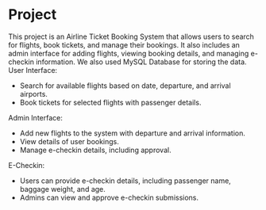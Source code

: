 # Project
This project is an Airline Ticket Booking System that allows users to search for flights, book tickets, and manage their bookings. 
It also includes an admin interface for adding flights, viewing booking details, and managing e-checkin information.
We also used MySQL Database for storing the data.
User Interface:
  - Search for available flights based on date, departure, and arrival airports.
  - Book tickets for selected flights with passenger details.

Admin Interface:
  - Add new flights to the system with departure and arrival information.
  - View details of user bookings.
  - Manage e-checkin details, including approval.

E-Checkin:
  - Users can provide e-checkin details, including passenger name, baggage weight, and age.
  - Admins can view and approve e-checkin submissions.
